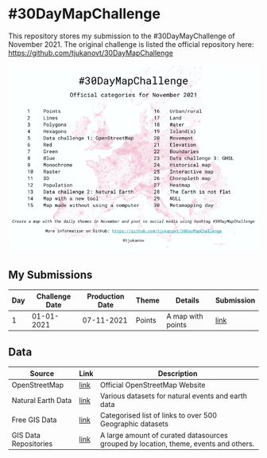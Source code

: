 # #30DayMapChallenge

This repository stores my submission to the #30DayMayChallenge of November 2021.
The original challenge is listed the official repository here: https://github.com/tjukanovt/30DayMapChallenge

![30DayMapChallenge](30dmpc_2021.png)

## My Submissions
| Day | Challenge Date | Production Date | Theme | Details | Submission |
| --- | --- | --- | --- | --- | --- |
| 1 | 01-01-2021 | 07-11-2021 | Points | A map with points | [link]() |


## Data
| Source | Link | Description |
| --- | --- | --- |
| OpenStreetMap | [link](https://www.openstreetmap.org/#map=12/1.3649/103.8229) | Official OpenStreetMap Website |
| Natural Earth Data | [link](https://www.naturalearthdata.com) | Various datasets for natural events and earth data |
| Free GIS Data | [link](https://freegisdata.rtwilson.com) | Categorised list of links to over 500 Geographic datasets |
| GIS Data Repositories | [link](https://docs.google.com/spreadsheets/d/1utQRlrX3lJniBjWE3rNjLZeTRsbjH-zdjxNmXhhvO9Q/edit#gid=50) | A large amount of curated datasources grouped by location, theme, events and others.|
